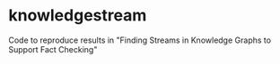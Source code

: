 # knowledgestream
Code to reproduce results in "Finding Streams in Knowledge Graphs to Support Fact Checking"
